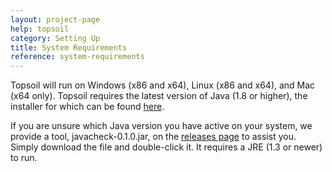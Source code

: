 ```yaml
---
layout: project-page
help: topsoil
category: Setting Up
title: System Requirements
reference: system-requirements
---
```


Topsoil will run on Windows (x86 and x64), Linux (x86 and x64), and Mac (x64 only). Topsoil requires the latest version of Java (1.8 or higher), the installer for which can be found <a href="http://www.oracle.com/technetwork/java/javase/downloads/jre8-downloads-2133155.html" target="_blank">here</a>.

If you are unsure which Java version you have active on your system, we provide a tool, javacheck-0.1.0.jar, on the <a href="https://github.com/CIRDLES/topsoil/releases" target="_blank">releases page</a> to assist you. Simply download the file and double-click it. It requires a JRE (1.3 or newer) to run.
